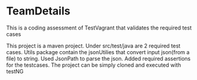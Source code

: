 # TeamDetails
This is a coding assessment of TestVagrant that validates the required test cases

This project is a maven project.
Under src/test/java are 2 required test cases.
Utils package contain the jsonUtilies that convert input json(from a file) to string.
Used JsonPath to parse the json.
Added required assertions for the testcases.
The project can be simply cloned and executed with testNG

